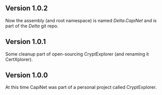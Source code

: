Version 1.0.2
-------------------------
Now the assembly (and root namespace) is named _Delta.CapiNet_ and is part of the _Delta_ git repo.

Version 1.0.1
-------------------------
Some cleanup part of open-sourcing CryptExplorer (and renaming it CertXplorer).

Version 1.0.0
-------------------------
At this time CapiNet was part of a personal project called CryptExplorer.